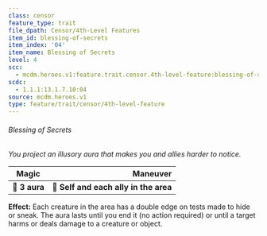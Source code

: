 ```yaml
---
class: censor
feature_type: trait
file_dpath: Censor/4th-Level Features
item_id: blessing-of-secrets
item_index: '04'
item_name: Blessing of Secrets
level: 4
scc:
  - mcdm.heroes.v1:feature.trait.censor.4th-level-feature:blessing-of-secrets
scdc:
  - 1.1.1:13.1.7.10:04
source: mcdm.heroes.v1
type: feature/trait/censor/4th-level-feature
---
```


###### Blessing of Secrets

*You project an illusory aura that makes you and allies harder to notice.*

| **Magic**     |                          **Maneuver** |
| ------------- | ------------------------------------: |
| **📏 3 aura** | **🎯 Self and each ally in the area** |

**Effect:** Each creature in the area has a double edge on tests made to hide or sneak. The aura lasts until you end it (no action required) or until a target harms or deals damage to a creature or object.
